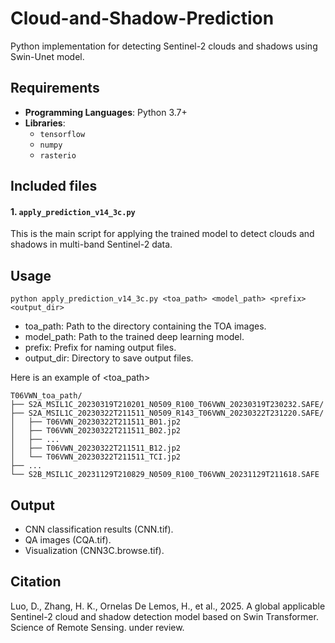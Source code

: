 # Cloud-and-Shadow-Prediction
 Python implementation for detecting Sentinel-2 clouds and shadows using Swin-Unet model.

## Requirements
- **Programming Languages**: Python 3.7+
- **Libraries**:
  - `tensorflow`
  - `numpy`
  - `rasterio`
## Included files
#### 1. `apply_prediction_v14_3c.py`
This is the main script for applying the trained  model to detect clouds and shadows in multi-band Sentinel-2 data.





 
## Usage
`python apply_prediction_v14_3c.py <toa_path> <model_path> <prefix> <output_dir>`
 - toa_path: Path to the directory containing the TOA images.
 - model_path: Path to the trained deep learning model.
 - prefix: Prefix for naming output files.
 - output_dir: Directory to save output files.

Here is an example of <toa_path>
```
T06VWN_toa_path/
├── S2A_MSIL1C_20230319T210201_N0509_R100_T06VWN_20230319T230232.SAFE/
├── S2A_MSIL1C_20230322T211511_N0509_R143_T06VWN_20230322T231220.SAFE/
│   ├── T06VWN_20230322T211511_B01.jp2
│   ├── T06VWN_20230322T211511_B02.jp2
│   ├── ...
│   ├── T06VWN_20230322T211511_B12.jp2
│   └── T06VWN_20230322T211511_TCI.jp2
├── ...
└── S2B_MSIL1C_20231129T210829_N0509_R100_T06VWN_20231129T211618.SAFE
```
## Output
- CNN classification results  (CNN.tif).
- QA images  (CQA.tif).
- Visualization  (CNN3C.browse.tif).

## Citation
Luo, D., Zhang, H. K., Ornelas De Lemos, H., et al., 2025. A global applicable Sentinel-2 cloud and shadow detection model based on Swin Transformer. Science of Remote Sensing. under review.
